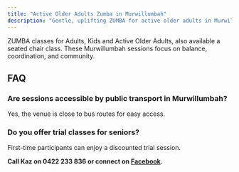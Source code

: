 ```yaml
---
title: "Active Older Adults Zumba in Murwillumbah"
description: "Gentle, uplifting ZUMBA for active older adults in Murwillumbah with Kaz Chapman."
---
```


ZUMBA classes for Adults, Kids and Active Older Adults, also available a seated chair class. These Murwillumbah sessions focus on balance, coordination, and community.

## FAQ
### Are sessions accessible by public transport in Murwillumbah?
Yes, the venue is close to bus routes for easy access.
### Do you offer trial classes for seniors?
First-time participants can enjoy a discounted trial session.

**Call Kaz on 0422 233 836 or connect on [Facebook](https://www.facebook.com/p/Kazumbah-Murwillumbah-Zumba-with-Kaz-100057742846960/).**
